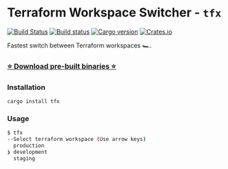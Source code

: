 # Terraform Workspace Switcher - `tfx`

[![Build Status](https://travis-ci.org/FGRibreau/terraform-workspace-switcher.svg?branch=master)](https://travis-ci.org/FGRibreau/terraform-workspace-switcher) [![Build status](https://ci.appveyor.com/api/projects/status/9xsw4bboduma93tv/branch/master?svg=true)](https://ci.appveyor.com/project/FGRibreau/terraform-workspace-switcher/branch/master) [![Cargo version](https://img.shields.io/crates/v/kubectx.svg)](https://crates.io/crates/kubectx) [![Crates.io](https://img.shields.io/crates/d/kubectx.svg)](https://crates.io/crates/kubectx) 


Fastest switch between Terraform workspaces 🏎.

<!--![kubectx](/docs/kubectx.gif)-->


### [⭐️ Download pre-built binaries ⭐️](https://github.com/FGRibreau/terraform-workspace-switcher/releases)

### Installation

```shell
cargo install tfx
```

### Usage

```sh
$ tfx
--Select terraform workspace (Use arrow keys)
  production
❯ development
  staging
```
